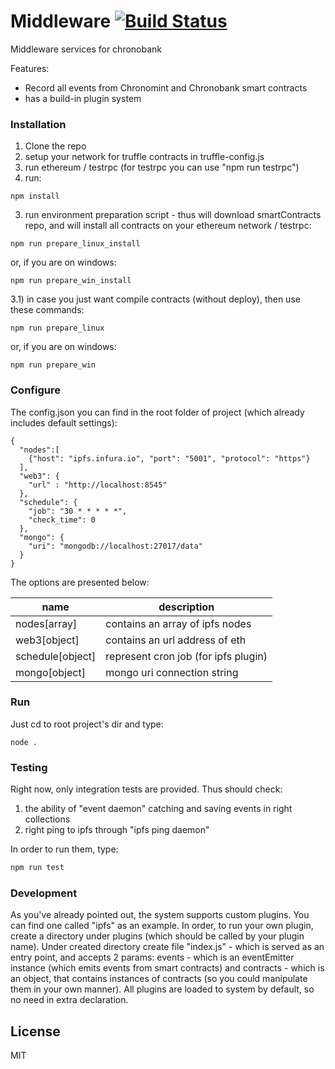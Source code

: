 # Middleware [![Build Status](https://travis-ci.org/ega-forever/Middleware.svg?branch=master)](https://travis-ci.org/ega-forever/Middleware)

Middleware services for chronobank

Features:
  - Record all events from Chronomint and Chronobank smart contracts
  - has a build-in plugin system

### Installation

1) Clone the repo
2) setup your network for truffle contracts in truffle-config.js
3) run ethereum / testrpc (for testrpc you can use "npm run testrpc")
4) run:
```
npm install
```
3) run environment preparation script - thus will download smartContracts repo, and will install all contracts on your ethereum network / testrpc:
```
npm run prepare_linux_install
```
or, if you are on windows:
```
npm run prepare_win_install
```

3.1) in case you just want compile contracts (without deploy), then use these commands:
```
npm run prepare_linux
```
or, if you are on windows:
```
npm run prepare_win
```



### Configure
The config.json you can find in the root folder of project (which already includes default settings):

```
{
  "nodes":[
    {"host": "ipfs.infura.io", "port": "5001", "protocol": "https"}
  ],
  "web3": {
    "url" : "http://localhost:8545"
  },
  "schedule": {
    "job": "30 * * * * *",
    "check_time": 0
  },
  "mongo": {
    "uri": "mongodb://localhost:27017/data"
  }
}
```

The options are presented below:

| name | description|
| ------ | ------ |
| nodes[array]   | contains an array of ipfs nodes
| web3[object]   | contains an url address of eth
| schedule[object]   | represent cron job (for ipfs plugin)
| mongo[object]   | mongo uri connection string


### Run
Just cd to root project's dir and type:
```
node .
```


### Testing
Right now, only integration tests are provided. Thus should check:
1) the ability of "event daemon" catching and saving events in right collections
2) right ping to ipfs through "ipfs ping daemon"

In order to run them, type:
```sh
npm run test
```

### Development
As you've already pointed out, the system supports custom plugins. You can find one called "ipfs" as an example.
In order, to run your own plugin, create a directory under plugins (which should be called by your plugin name). Under created directory create file "index.js" - which is served as an entry point, and accepts 2 params: events - which is an eventEmitter instance (which emits events from smart contracts) and contracts - which is an object, that contains instances of contracts (so you could manipulate them in your own manner).
All plugins are loaded to system by default, so no need in extra declaration.



License
----

MIT